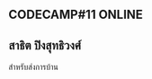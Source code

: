 CODECAMP#11 ONLINE
---------------------------
สาธิต ปิงสุทธิวงศ์
---------------------------
สำหรับส่งการบ้าน
